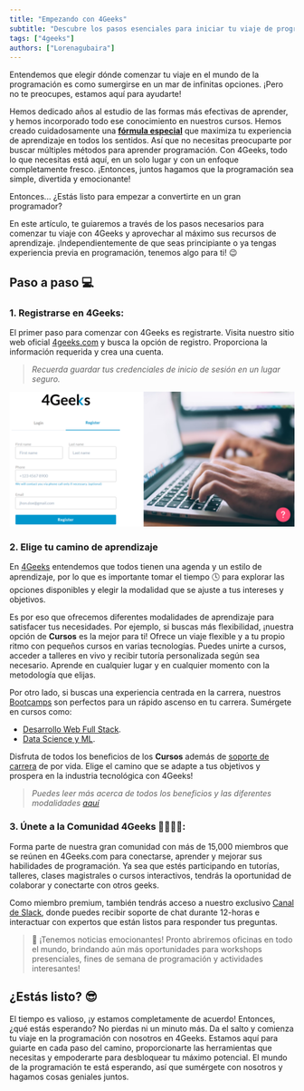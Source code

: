 ```yaml
---
title: "Empezando con 4Geeks"
subtitle: "Descubre los pasos esenciales para iniciar tu viaje de programación con 4Geeks. Ya seas principiante o tengas experiencia previa, contamos con recursos personalizados para satisfacer tus necesidades."
tags: ["4geeks"]
authors: ["Lorenagubaira"]
---
```


Entendemos que elegir dónde comenzar tu viaje en el mundo de la programación es como sumergirse en un mar de infinitas opciones. ¡Pero no te preocupes, estamos aquí para ayudarte!

Hemos dedicado años al estudio de las formas más efectivas de aprender, y hemos incorporado todo ese conocimiento en nuestros cursos. Hemos creado cuidadosamente una **[fórmula especial](https://4geeks.com/es/mastering-technical-knowledge)** que maximiza tu experiencia de aprendizaje en todos los sentidos. Así que no necesitas preocuparte por buscar múltiples métodos para aprender programación. Con 4Geeks, todo lo que necesitas está aquí, en un solo lugar y con un enfoque completamente fresco. ¡Entonces, juntos hagamos que la programación sea simple, divertida y emocionante!

Entonces... ¿Estás listo para empezar a convertirte en un gran programador?

En este artículo, te guiaremos a través de los pasos necesarios para comenzar tu viaje con 4Geeks y aprovechar al máximo sus recursos de aprendizaje. ¡Independientemente de que seas principiante o ya tengas experiencia previa en programación, tenemos algo para ti! 😉

## Paso a paso 💻

### 1. Registrarse en 4Geeks:

El primer paso para comenzar con 4Geeks es registrarte. Visita nuestro sitio web oficial [4geeks.com](https://4geeks.com/es/login?tab=register) y busca la opción de registro. Proporciona la información requerida y crea una cuenta.

> *Recuerda guardar tus credenciales de inicio de sesión en un lugar seguro.*

![sign-in](../images/sign-in.png)

### 2. Elige tu camino de aprendizaje

En [4Geeks](https://4geeks.com/es/sobre-nosotros) entendemos que todos tienen una agenda y un estilo de aprendizaje, por lo que es importante tomar el tiempo 🕓 para explorar las opciones disponibles y elegir la modalidad que se ajuste a tus intereses y objetivos.

Es por eso que ofrecemos diferentes modalidades de aprendizaje para satisfacer tus necesidades. Por ejemplo, si buscas más flexibilidad, ¡nuestra opción de **Cursos** es la mejor para ti! Ofrece un viaje flexible y a tu propio ritmo con pequeños cursos en varias tecnologías. Puedes unirte a cursos, acceder a talleres en vivo y recibir tutoría personalizada según sea necesario. Aprende en cualquier lugar y en cualquier momento con la metodología que elijas. 

Por otro lado, si buscas una experiencia centrada en la carrera, nuestros [Bootcamps](https://4geeksacademy.com/es/inicio?lang=es) son perfectos para un rápido ascenso en tu carrera. Sumérgete en cursos como:

- [Desarrollo Web Full Stack](https://4geeksacademy.com/es/coding-bootcamps/desarrollador-full-stack?lang=es).
- [Data Science y ML](https://4geeksacademy.com/es/coding-bootcamps/curso-inteligencia-artificial?lang=es).

Disfruta de todos los beneficios de los **Cursos** además de [soporte de carrera](https://4geeks.com/es/sobre-nosotros) de por vida. Elige el camino que se adapte a tus objetivos y prospera en la industria tecnológica con 4Geeks!

> *Puedes leer más acerca de todos los beneficios y las diferentes modalidades [aquí](https://4geeks.com/es/docs/knowledge-base-4geeks/aprendiendo-con-4geeks)*

### 3. Únete a la Comunidad 4Geeks 👨‍👩‍👦‍👦:

Forma parte de nuestra gran comunidad con más de 15,000 miembros que se reúnen en 4Geeks.com para conectarse, aprender y mejorar sus habilidades de programación. Ya sea que estés participando en tutorías, talleres, clases magistrales o cursos interactivos, tendrás la oportunidad de colaborar y conectarte con otros geeks.

Como miembro premium, también tendrás acceso a nuestro exclusivo [Canal de Slack](https://4geeksacademy.slack.com/), donde puedes recibir soporte de chat durante 12-horas e interactuar con expertos que están listos para responder tus preguntas.

> 👀 ¡Tenemos noticias emocionantes! Pronto abriremos oficinas en todo el mundo, brindando aún más oportunidades para workshops presenciales, fines de semana de programación y actividades interesantes!

## ¿Estás listo? 😎 

El tiempo es valioso, ¡y estamos completamente de acuerdo! Entonces, ¿qué estás esperando? No pierdas ni un minuto más. Da el salto y comienza tu viaje en la programación con nosotros en 4Geeks. Estamos aquí para guiarte en cada paso del camino, proporcionarte las herramientas que necesitas y empoderarte para desbloquear tu máximo potencial. El mundo de la programación te está esperando, así que sumérgete con nosotros y hagamos cosas geniales juntos.
